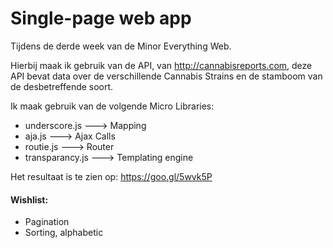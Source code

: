 # Single-page web app

Tijdens de derde week van de Minor Everything Web.

Hierbij maak ik gebruik van de API, van http://cannabisreports.com, deze API bevat data over de
verschillende Cannabis Strains en de stamboom van de desbetreffende soort.

 
Ik maak gebruik van de volgende Micro Libraries: 

- underscore.js ---> Mapping
- aja.js        ---> Ajax Calls
- routie.js     ---> Router
- transparancy.js ---> Templating engine

Het resultaat is te zien op: https://goo.gl/5wvk5P

#### Wishlist: 

- Pagination
- Sorting, alphabetic



 
